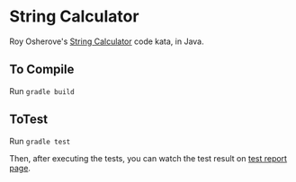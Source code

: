 # String Calculator

Roy Osherove's [String Calculator](http://osherove.com/tdd-kata-1/) code kata, in Java.

## To Compile

Run `gradle build`

## ToTest

Run `gradle test`

Then, after executing the tests, you can watch the test result on [test report page](test-results.md).